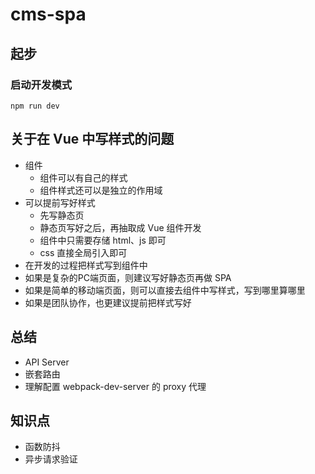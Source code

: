 # cms-spa

## 起步

### 启动开发模式

```shell
npm run dev
```

## 关于在 Vue 中写样式的问题

- 组件
  + 组件可以有自己的样式
  + 组件样式还可以是独立的作用域
- 可以提前写好样式
  + 先写静态页
  + 静态页写好之后，再抽取成 Vue 组件开发
  + 组件中只需要存储 html、js 即可
  + css 直接全局引入即可
- 在开发的过程把样式写到组件中
- 如果是复杂的PC端页面，则建议写好静态页再做 SPA
- 如果是简单的移动端页面，则可以直接去组件中写样式，写到哪里算哪里
- 如果是团队协作，也更建议提前把样式写好

## 总结

- API Server
- 嵌套路由
- 理解配置 webpack-dev-server 的 proxy 代理

## 知识点

- 函数防抖
- 异步请求验证
